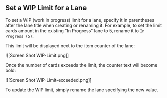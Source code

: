 ## Set a WIP Limit for a Lane

To set a WIP (work in progress) limit for a lane, specify it in parentheses after the lane title
when creating or renaming it. For example, to set the limit cards amount in the existing "In Progress"
lane to 5, rename it to `In Progress (5)`.

This limit will be displayed next to the item counter of the lane:

![[Screen Shot WIP-Limit.png]]

Once the number of cards exceeds the limit, the counter text will become bold:

![[Screen Shot WIP-Limit-exceeded.png]]

To update the WIP limit, simply rename the lane specifying the new value.
